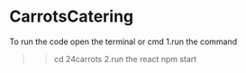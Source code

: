 # CarrotsCatering
To run the code 
open the terminal or cmd
1.run the command 
>>cd 24carrots
2.run the react
>>npm start

